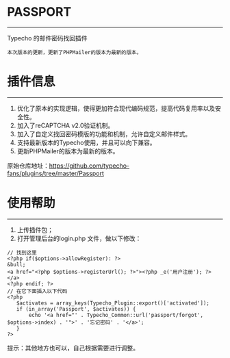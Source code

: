 # PASSPORT

-----------------

Typecho 的邮件密码找回插件

    本次版本的更新，更新了PHPMailer的版本为最新的版本。

# 插件信息

-----------------

1. 优化了原本的实现逻辑，使得更加符合现代编码规范，提高代码复用率以及安全性。
2. 加入了reCAPTCHA v2.0验证机制。
3. 加入了自定义找回密码模版的功能和机制，允许自定义邮件样式。
4. 支持最新版本的Typecho使用，并且可以向下兼容。
5. 更新PHPMailer的版本为最新的版本。

原始仓库地址：https://github.com/typecho-fans/plugins/tree/master/Passport


# 使用帮助

-----------------

1. 上传插件包；
2. 打开管理后台的login.php 文件，做以下修改：
```
// 找到这里
<?php if($options->allowRegister): ?>
&bull;
<a href="<?php $options->registerUrl(); ?>"><?php _e('用户注册'); ?></a>
<?php endif; ?>
// 在它下面插入以下代码
<?php
   $activates = array_keys(Typecho_Plugin::export()['activated']);
   if (in_array('Passport', $activates)) {
       echo '<a href="' . Typecho_Common::url('passport/forgot', $options->index) . '">' . '忘记密码' . '</a>';
   }
?>
```
提示：其他地方也可以，自己根据需要进行调整。